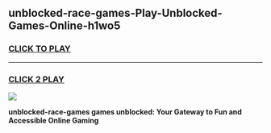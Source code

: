
## unblocked-race-games-Play-Unblocked-Games-Online-h1wo5
<h3>
<a href="https://premium76.site?title=unblocked-race-games&ref=25A">CLICK TO PLAY</a></h3>
<hr>

<h3>
<a href="https://premium76.site?title=unblocked-race-games&ref=25A">CLICK 2 PLAY</a>
  
</h3>

<a href="https://premium76.site?title=unblocked-race-games&ref=25A"><img src="https://clearcache.store/games.png"></a>


**unblocked-race-games games unblocked: Your Gateway to Fun and Accessible Online Gaming**

